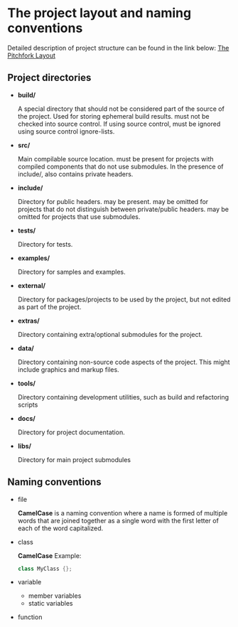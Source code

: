 # The project layout and naming conventions
Detailed description of project structure can be found in the link below:
[The Pitchfork Layout](https://api.csswg.org/bikeshed/?force=1&url=https://raw.githubusercontent.com/vector-of-bool/pitchfork/develop/data/spec.bs#into.bg.pkg)

## Project directories
- **build/**

    A special directory that should not be considered part of the source of the project. Used for storing ephemeral build results. must not be checked into source control. If using source control, must be ignored using source control ignore-lists.

- **src/**

    Main compilable source location. must be present for projects with compiled components that do not use submodules.
    In the presence of include/, also contains private headers.

- **include/**

    Directory for public headers. may be present. may be omitted for projects that do not distinguish between private/public headers. may be omitted for projects that use submodules.

- **tests/**

    Directory for tests.

- **examples/**

    Directory for samples and examples.

- **external/**

    Directory for packages/projects to be used by the project, but not edited as part of the project.

- **extras/**

    Directory containing extra/optional submodules for the project.

- **data/**

    Directory containing non-source code aspects of the project. This might include graphics and markup files.

- **tools/**

    Directory containing development utilities, such as build and refactoring scripts

- **docs/**

    Directory for project documentation.

- **libs/**

    Directory for main project submodules


## Naming conventions
- file

    **CamelCase** is a naming convention where a name is formed of multiple words that are joined together as a single word with the first letter of each of the word capitalized.

- class

    **CamelCase**
    Example:
    ```C++
    class MyClass {};
    ```

- variable
  - member variables
  - static variables

- function


